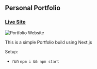 ## Personal Portfolio

### [Live Site](https://alwinjohn.tech)

![Portfolio Website]()

This is a simple Portfolio build using Next.js

Setup:

- run `npm i && npm start`
